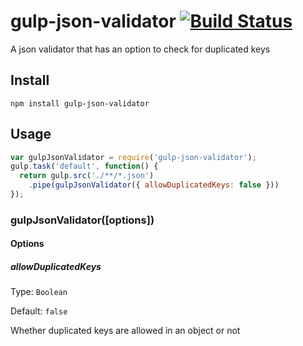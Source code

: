 # gulp-json-validator [![Build Status](https://travis-ci.org/jackyjieliu/gulp-json-validator.svg?branch=master)](https://travis-ci.org/jackyjieliu/gulp-json-validator)

A json validator that has an option to check for duplicated keys

## Install
`npm install gulp-json-validator`
## Usage
```js
var gulpJsonValidator = require('gulp-json-validator');
gulp.task('default', function() {
  return gulp.src('./**/*.json')
    .pipe(gulpJsonValidator({ allowDuplicatedKeys: false }))
});
```
### gulpJsonValidator([options])
#### Options
##### allowDuplicatedKeys
Type: `Boolean`

Default: `false`

Whether duplicated keys are allowed in an object or not